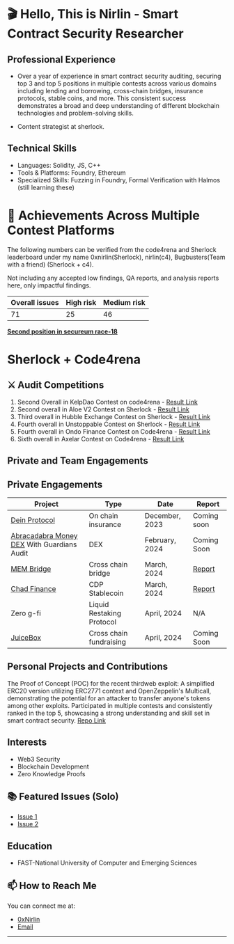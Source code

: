 
<!-- Your Name and Introduction -->
# 🎬 Hello, This is Nirlin - Smart Contract Security Researcher

## Professional Experience
- Over a year of experience in smart contract security auditing, securing top 3 and top 5 positions in multiple contests across various domains including lending and borrowing, cross-chain bridges, insurance protocols, stable coins, and more. This consistent success demonstrates a broad and deep understanding of different blockchain technologies and problem-solving skills.

- Content strategist at sherlock.

## Technical Skills
- Languages: Solidity, JS, C++
- Tools & Platforms: Foundry, Ethereum
- Specialized Skills: Fuzzing in Foundry, Formal Verification with Halmos (still learning these)



<!--I'm a passionate software developer and open-source enthusiast. Welcome to my GitHub profile, where I share my projects and contributions to the community.-->

<!-- Profile Picture -->
# 🏅 Achievements Across Multiple Contest Platforms

The following numbers can be verified from the code4rena and Sherlock leaderboard under my name 0xnirlin(Sherlock), nirlin(c4), Bugbusters(Team with a friend) (Sherlock + c4).

Not including any accepted low findings, QA reports, and analysis reports here, only impactful findings. 

| Overall issues | High risk | Medium risk | 
| ---------------| ----------| ------------| 
| 71             | 25        |   46        |          

**[Second position in secureum race-18](https://discord.com/channels/814328279468474419/927065287172427798/1112616229602070560)**


# Sherlock + Code4rena

## ⚔️ Audit Competitions

1.  Second Overall in KelpDao Contest on code4rena - [Result Link](https://discord.com/channels/810916927919620096/1171865604114882600/1183066714838147102)
2.  Second overall in Aloe V2 Contest on Sherlock - [Result Link](https://discord.com/channels/812037309376495636/1150807984893591643/1169679544484114494)
3.  Third overall in Hubble Exchange Contest on Sherlock - [Result Link](https://discord.com/channels/812037309376495636/1121092175216787507/1137761593137049641)
4.  Fourth overall in Unstoppable Contest on Sherlock - [Result Link](https://discord.com/channels/812037309376495636/1123628892536717472/1137765358447632496)
5.  Fourth overall in Ondo Finance Contest on Code4rena - [Result Link](https://code4rena.com/audits/2023-09-ondo-finance#top)
6.  Sixth overall in Axelar Contest on Code4rena - [Result Link](https://code4rena.com/audits/2023-07-axelar-network#top)

## Private and Team Engagements


## Private Engagements

| Project                                             | Type                | Date           | Report                        |
|-----------------------------------------------------|---------------------|----------------|-------------------------------|
| [Dein Protocol](https://docs.dein.di)               | On chain insurance  | December, 2023 | Coming soon                        |
| [Abracadabra Money DEX](https://abracadabra.money/) With Guardians Audit | DEX                 | February, 2024 | Coming Soon                          |
| [MEM Bridge](https://www.mem.tech/)                | Cross chain bridge  | March, 2024    | [Report](https://github.com/9LivesLabs/audit/blob/main/reports/MEM-Bridge-Final-Report.pdf)                    |
| [Chad Finance](https://chadfinance.xyz/)            | CDP Stablecoin      | March, 2024    | [Report](https://github.com/9LivesLabs/audit/blob/main/reports/ChadFinance-Final-Report.pdf)                   |
| Zero g-fi                                         | Liquid Restaking Protocol    | April, 2024    | N/A                           |
| [JuiceBox](https://juicebox.money/)      | Cross chain fundraising   | April, 2024    | Coming Soon                          |


## Personal Projects and Contributions
The Proof of Concept (POC) for the recent thirdweb exploit: A simplified ERC20 version utilizing ERC2771 context and OpenZeppelin's Multicall, demonstrating the potential for an attacker to transfer anyone's tokens among other exploits.
Participated in multiple contests and consistently ranked in the top 5, showcasing a strong understanding and skill set in smart contract security. [Repo Link](https://github.com/0xnirlin/Thirdweb-Exploit-POC)

## Interests
- Web3 Security
- Blockchain Development
- Zero Knowledge Proofs

<!--# Hats Finance

## Audit Competitions
| Contest | High risk | Medium risk | Security report | Position | Payout | Language |
| --------| ----------| ------------| ----------------| ---------| -------| ---------|
| 40      | 30        | 10          |  15             | 30       | 10     | 1        |-->

<!-- GitHub Stats 
## 📈 GitHub Stats-->

<!--![GitHub Stats](https://github-readme-stats.vercel.app/api?username=Nabeel-javaid&show_icons=true&count_private=true&hide=contribs,prs&theme=radical)-->

<!-- Technologies & Tools 
## 🛠️ Technologies & Tools

- List some of the technologies and tools you use, e.g. languages, frameworks, etc.
-->
<!-- Featured Repositories -->
## 📚 Featured Issues (Solo)

- [Issue 1](https://github.com/code-423n4/2023-06-lybra-findings/issues/484)
- [Issue 2](https://github.com/sherlock-audit/2023-04-hubble-exchange-judging/issues/234)

## Education
- FAST-National University of Computer and Emerging Sciences

<!-- How to Reach Me -->
## 📫 How to Reach Me

You can connect me at:

- [0xNirlin](https://twitter.com/0xnirlin)
- [Email](0xnirlin@gmail.com)



<!-- Footer -->
---
<p align="center">
  <!-- Add your other social media links or website here -->
</p>


<!--
**Nabeel-javaid/Nabeel-javaid** is a ✨ _special_ ✨ repository because its `README.md` (this file) appears on your GitHub profile.

Here are some ideas to get you started:

- 🔭 I’m currently working on ...
- 🌱 I’m currently learning ...
- 👯 I’m looking to collaborate on ...
- 🤔 I’m looking for help with ...
- 💬 Ask me about ...
- 📫 How to reach me: ...
- 😄 Pronouns: ...
- ⚡ Fun fact: ...
-->

